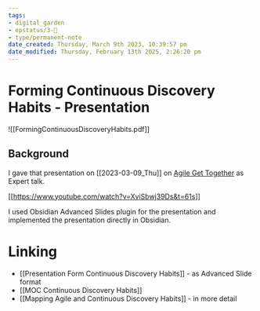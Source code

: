 ```yaml
---
tags: 
- digital_garden
- epstatus/3-🌳
- type/permanent-note
date_created: Thursday, March 9th 2023, 10:39:57 pm
date_modified: Thursday, February 13th 2025, 2:26:20 pm
---
```

# Forming Continuous Discovery Habits - Presentation

![[FormingContinuousDiscoveryHabits.pdf]]
## Background
I gave that presentation on [[2023-03-09_Thu]] on [Agile Get Together](https://www.youtube.com/watch?v=XviSbwj39Ds&t=61s) as Expert talk.

[[https://www.youtube.com/watch?v=XviSbwj39Ds&t=61s]]

I used Obsidian Advanced Slides plugin for the presentation and implemented the presentation directly in Obsidian. 
# Linking
* [[Presentation Form Continuous Discovery Habits]] - as Advanced Slide format
* [[MOC Continuous Discovery Habits]]
* [[Mapping Agile and Continuous Discovery Habits]] - in more detail

